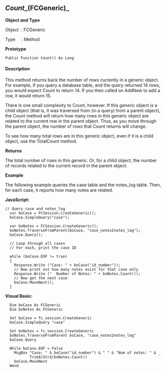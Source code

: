 _Count__(FCGeneric)_
--------------------

**Object and Type**

Object  : FCGeneric

Type     : Method

**Prototype**

```
Public Function Count() As Long
```

#### Description

This method returns back the number of rows currently in a generic object. For example, if you query a database table, and the query returned 14 rows, you would expect Count to return 14. If you then called on AddNew to add a row, it would return 15.

There is one small complexity to Count, however. If this generic object is a child object (that is, it was traversed from (in a query) from a parent object), the Count method will return how many rows in this generic object are related to the current row in the parent object. Thus, as you move through the parent object, the number of rows that Count returns will change.

To see how many total rows are in this generic object, even if it is a child object, use the TotalCount method.

**Returns**

The total number of rows in this generic. Or, for a child object, the number of records related to the current record in the parent object.

**Example**

The following example queries the case table and the notes_log table. Then, for each case, it reports how many notes are related.

**JavaScript:**
```
// Query case and notes_log
  var boCase = FCSession.CreateGeneric();
  boCase.SimpleQuery("case");

  var boNotes = FCSession.CreateGeneric();
  boNotes.TraverseFromParent(boCase, "case_notes2notes_log");
  boCase.Query();

  // Loop through all cases
  // For each, print the case ID

  while (boCase.EOF != true)
  {
    Response.Write ("Case: " + boCase("id_number"));  
    // Now print out how many notes exist for that case only
    Response.Write ("  Number of Notes: " + boNotes.Count());
    // Now get the next case
    boCase.MoveNext();
  }
```

**Visual Basic:**
```
  Dim boCase As FCGeneric
  Dim boNotes As FCGeneric

  Set boCase = fc_session.CreateGeneric
  boCase.SimpleQuery "case"

  Set boNotes = fc_session.CreateGeneric
  boNotes.TraverseFromParent boCase, "case_notes2notes_log"
  boCase.Query

  While boCase.EOF = False
    MsgBox "Case: " & boCase("id_number") & " " & "Num of notes: " & _
           Trim$(Str$(boNotes.Count))
    boCase.MoveNext
  Wend
```